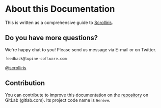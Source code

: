 # About this Documentation

This is written as a comprehensive guide to [Scrolliris](https://about.scrolliris.com/).


## Do you have more questions?

We're happy chat to you! Please send us message via E-mail or on Twitter.

```
feedback@lupine-software.com
```

[@scrolliris](https://twitter.com/scrolliris)



## Contribution

You can contribute to improve this documentation on the [repository](https://gitlab.com/lupine-software/geneve) on GitLab (gitlab.com). Its project code name is `Genève`.
